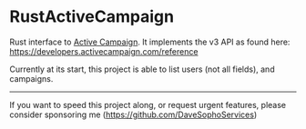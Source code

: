 # RustActiveCampaign
Rust interface to [Active Campaign](https://activecampaign.com). It implements the v3 API as found here: https://developers.activecampaign.com/reference

Currently at its start, this project is able to list users (not all fields), and campaigns.

---

If you want to speed this project along, or request urgent features, please consider sponsoring me (https://github.com/DaveSophoServices)
